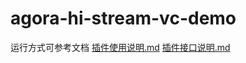 # agora-hi-stream-vc-demo

运行方式可参考文档
[插件使用说明.md](http://gitlab.ximalaya.com/ssp/agora-hi-stream-vc/blob/master/doc/%E5%AE%9E%E6%97%B6vc%E8%AF%B4%E6%98%8E%E6%96%87%E6%A1%A3/%E6%8F%92%E4%BB%B6%E4%BD%BF%E7%94%A8%E8%AF%B4%E6%98%8E.md)
[插件接口说明.md](http://gitlab.ximalaya.com/ssp/agora-hi-stream-vc/blob/master/doc/%E5%AE%9E%E6%97%B6vc%E8%AF%B4%E6%98%8E%E6%96%87%E6%A1%A3/%E6%8F%92%E4%BB%B6%E6%8E%A5%E5%8F%A3%E8%AF%B4%E6%98%8E.md)
